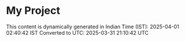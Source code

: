 # My Project

This content is dynamically generated in Indian Time (IST): 2025-04-01 02:40:42 IST
Converted to UTC: 2025-03-31 21:10:42 UTC
